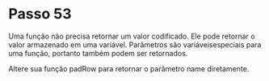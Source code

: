 # Passo 53

Uma função não precisa retornar um valor codificado. Ele pode retornar o valor armazenado em uma variável. Parâmetros são variáveis ​​especiais para uma função, portanto também podem ser retornados.

Altere sua função padRow para retornar o parâmetro name diretamente.